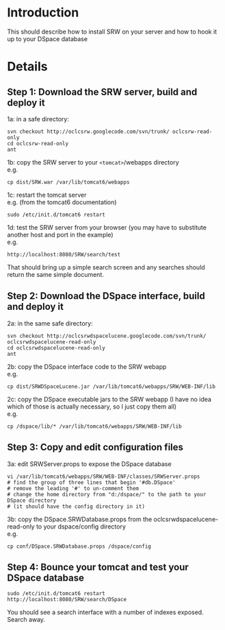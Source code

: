 # Introduction #

This should describe how to install SRW on your server and how to hook it up to your DSpace database


# Details #

## Step 1: Download the SRW server, build and deploy it ##
1a: in a safe directory:
```
svn checkout http://oclcsrw.googlecode.com/svn/trunk/ oclcsrw-read-only
cd oclcsrw-read-only
ant
```
1b: copy the SRW server to your `<tomcat>`/webapps directory
<br />e.g.
```
cp dist/SRW.war /var/lib/tomcat6/webapps
```
1c: restart the tomcat server
<br />e.g. (from the tomcat6 documentation)
```
sudo /etc/init.d/tomcat6 restart
```
1d: test the SRW server from your browser (you may have to substitute another host and port in the example)
<br />e.g.
```
http://localhost:8080/SRW/search/test
```
That should bring up a simple search screen and any searches should return the same simple document.

## Step 2: Download the DSpace interface, build and deploy it ##
2a: in the same safe directory:
```
svn checkout http://oclcsrwdspacelucene.googlecode.com/svn/trunk/ oclcsrwdspacelucene-read-only
cd oclcsrwdspacelucene-read-only
ant
```
2b: copy the DSpace interface code to the SRW webapp
<br />e.g.
```
cp dist/SRWDSpaceLucene.jar /var/lib/tomcat6/webapps/SRW/WEB-INF/lib
```
2c: copy the DSpace executable jars to the SRW webapp (I have no idea which of those is actually necessary, so I just copy them all)
<br />e.g.
```
cp /dspace/lib/* /var/lib/tomcat6/webapps/SRW/WEB-INF/lib
```

## Step 3: Copy and edit configuration files ##
3a: edit SRWServer.props to expose the DSpace database
```
vi /var/lib/tomcat6/webapps/SRW/WEB-INF/classes/SRWServer.props
# find the group of three lines that begin '#db.DSpace'
# remove the leading '#' to un-comment them
# change the home directory from "d:/dspace/" to the path to your DSpace directory
# (it should have the config directory in it)
```
3b: copy the DSpace.SRWDatabase.props from the oclcsrwdspacelucene-read-only to your dspace/config directory
<br />e.g.
```
cp conf/DSpace.SRWDatabase.props /dspace/config
```

## Step 4: Bounce your tomcat and test your DSpace database ##
```
sudo /etc/init.d/tomcat6 restart
http://localhost:8080/SRW/search/DSpace
```
You should see a search interface with a number of indexes exposed.  Search away.